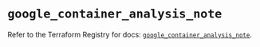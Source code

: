 # `google_container_analysis_note`

Refer to the Terraform Registry for docs: [`google_container_analysis_note`](https://registry.terraform.io/providers/hashicorp/google/5.21.0/docs/resources/container_analysis_note).
